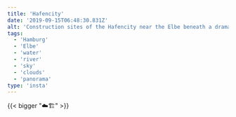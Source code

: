 ```yaml
---
title: 'Hafencity'
date: '2019-09-15T06:48:30.831Z'
alt: 'Construction sites of the Hafencity near the Elbe beneath a dramatic sky.'
tags:
  - 'Hamburg'
  - 'Elbe'
  - 'water'
  - 'river'
  - 'sky'
  - 'clouds'
  - 'panorama'
type: 'insta'
---
```


{{< bigger "☁️🏗️" >}}
